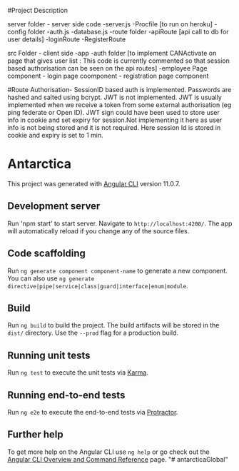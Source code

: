 #Project Description
  

server folder - server side code
-server.js
-Procfile [to run on heroku]
-config folder
    -auth.js
    -database.js
-route folder
    -apiRoute [api call to db for user details]
    -loginRoute
    -RegisterRoute
    
src Folder - client side
-app
    -auth folder [to implement CANActivate on page that gives user list : This code is currently commented so that session based authorisation can be seen on the api routes]
    -employee Page component
    - login page coomponent
    - registration page component

#Route Authorisation- SessionID based auth is implemented. Passwords are hashed and salted using bcrypt. JWT is not implemented. JWT is usually implemented when we receive a token from some external authorisation (eg ping federate or Open ID). JWT sign could have been used to store user info in cookie and set expiry for session.Not implementing it here as user info is not being stored and it is not required. Here session Id is stored in cookie and expiry is set to 1 min. 

# Antarctica

This project was generated with [Angular CLI](https://github.com/angular/angular-cli) version 11.0.7.

## Development server

Run 'npm start' to start server. Navigate to `http://localhost:4200/`. The app will automatically reload if you change any of the source files.

## Code scaffolding

Run `ng generate component component-name` to generate a new component. You can also use `ng generate directive|pipe|service|class|guard|interface|enum|module`.

## Build

Run `ng build` to build the project. The build artifacts will be stored in the `dist/` directory. Use the `--prod` flag for a production build.

## Running unit tests

Run `ng test` to execute the unit tests via [Karma](https://karma-runner.github.io).

## Running end-to-end tests

Run `ng e2e` to execute the end-to-end tests via [Protractor](http://www.protractortest.org/).

## Further help

To get more help on the Angular CLI use `ng help` or go check out the [Angular CLI Overview and Command Reference](https://angular.io/cli) page.
"# antarcticaGlobal" 
